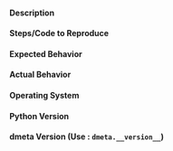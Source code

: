 #### Description

#### Steps/Code to Reproduce

#### Expected Behavior

#### Actual Behavior

#### Operating System

#### Python Version

#### dmeta Version (Use : `dmeta.__version__`)
